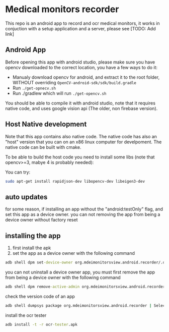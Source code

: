 # Medical monitors recorder


This repo is an android app to record and ocr medical monitors, it works in conjuction with a 
setup application and a server, please see [TODO: Add link]

## Android App

Before opening this app with android studio, please make sure you have opencv downloaded to the correct location,
you have a few ways to do it:

- Manualy download opencv for android, and extract it to the root folder, WITHOUT overriding `OpenCV-android-sdk/sdk/build.gradle`
- Run `./get-opnecv.sh`
- Run ./gradlew which will run `./get-opencv.sh`



You should be able to compile it with android studio, note that it requires native code, and uses
google vision api (The older, non firebase version).

## Host Native development
Note that this app contains also native code. The native code has also an "host" version that 
you can on an x86 linux computer for develpoment. The native code can be built with cmake.

To be able to build the host code you need to install some libs (note that opencv>=3, mabye 4 is probably needed):

You can try:

```bash
sudo apt-get install rapidjson-dev libopencv-dev libeigen3-dev
```

## auto updates 
for some reason, if installing an app without the "android:testOnly" flag, and set this app as
a device owner. you can not removing the app from being a device owner without factory reset


## installing the app
1. first install the apk
2. set the app as a device owner with the following command
```cmd 
adb shell dpm set-device-owner org.mdeimonitorsview.android.recorder/.devowner.DevAdminReceiver
``` 

you can not uninstall a device owner app, you must first remove the app from being a device owner
with the following command

```cmd
adb shell dpm remove-active-admin org.mdeimonitorsview.android.recorder/.devowner.DevAdminReceiver
```

check the version code of an app
```cmd
adb shell dumpsys package org.mdeimonitorsview.android.recorder | Select-String code
```

install the ocr tester
```cmd
adb install -t -r ocr-tester.apk
```



